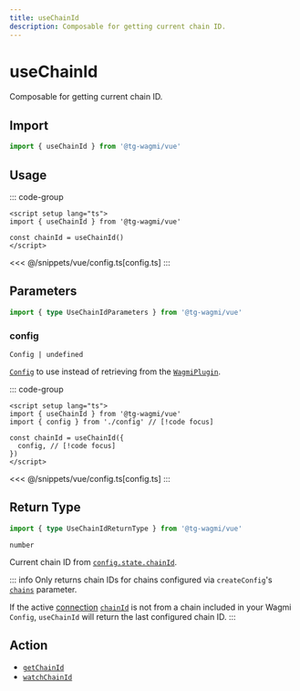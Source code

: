 ```yaml
---
title: useChainId
description: Composable for getting current chain ID.
---
```


# useChainId

Composable for getting current chain ID.

## Import

```ts
import { useChainId } from '@tg-wagmi/vue'
```

## Usage

::: code-group
```vue [index.vue]
<script setup lang="ts">
import { useChainId } from '@tg-wagmi/vue'

const chainId = useChainId()
</script>
```
<<< @/snippets/vue/config.ts[config.ts]
:::

## Parameters

```ts
import { type UseChainIdParameters } from '@tg-wagmi/vue'
```

### config

`Config | undefined`

[`Config`](/vue/api/createConfig#config) to use instead of retrieving from the [`WagmiPlugin`](/vue/api/WagmiPlugin).

::: code-group
```vue [index.vue]
<script setup lang="ts">
import { useChainId } from '@tg-wagmi/vue'
import { config } from './config' // [!code focus]

const chainId = useChainId({
  config, // [!code focus]
})
</script>
```
<<< @/snippets/vue/config.ts[config.ts]
:::

## Return Type

```ts
import { type UseChainIdReturnType } from '@tg-wagmi/vue'
```

`number`

Current chain ID from [`config.state.chainId`](/vue/api/createConfig#chainid).

::: info
Only returns chain IDs for chains configured via `createConfig`'s [`chains`](/vue/api/createConfig#chains) parameter.

If the active [connection](/vue/api/createConfig#connection) [`chainId`](/vue/api/createConfig#chainid-1) is not from a chain included in your Wagmi `Config`, `useChainId` will return the last configured chain ID.
:::

## Action

- [`getChainId`](/core/api/actions/getChainId)
- [`watchChainId`](/core/api/actions/watchChainId)
